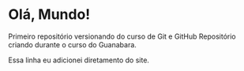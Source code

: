 # Olá, Mundo!
 Primeiro repositório versionando do curso de Git  e GitHub
 Repositório criando durante o curso do Guanabara.
 
 Essa linha eu adicionei diretamento do site.
